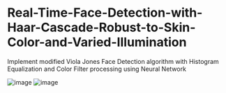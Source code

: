 # Real-Time-Face-Detection-with-Haar-Cascade-Robust-to-Skin-Color-and-Varied-Illumination
Implement modified Viola Jones Face Detection algorithm with Histogram Equalization and Color Filter processing using Neural Network


![image](https://user-images.githubusercontent.com/36762228/143604552-4d01c62f-e8c1-401d-a182-b69b9764696c.png)
![image](https://user-images.githubusercontent.com/36762228/143604616-8977c8c8-12a2-4e26-8658-6939e412b9f9.png)
